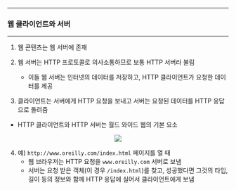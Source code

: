 -----
### 웹 클라이언트와 서버
-----
1. 웹 콘텐츠는 웹 서버에 존재
2. 웹 서버는 HTTP 프로토콜로 의사소통하므로 보통 HTTP 서버라 불림
   - 이들 웹 서버는 인터넷의 데이터를 저장하고, HTTP 클라이언트가 요청한 데이터를 제공

3. 클라이언트는 서버에게 HTTP 요청을 보내고 서버는 요청된 데이터를 HTTP 응답으로 돌려줌
  - HTTP 클라이언트와 HTTP 서버는 월드 와이드 웹의 기본 요소
<div align="center">
<img src="https://github.com/user-attachments/assets/c531b4c6-defb-4b11-ab95-212d02471e3f">
</div>

4. 예) ```http://www.oreilly.com/index.html``` 페이지를 열 때
   - 웹 브라우저는 HTTP 요청을 ```www.oreilly.com``` 서버로 보냄
   - 서버는 요청 받은 객체(이 경우 ```/index.html```)를 찾고, 성공했다면 그것의 타입, 길이 등의 정보와 함께 HTTP 응답에 실어서 클라이언트에게 보냄
